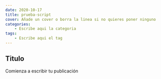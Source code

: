 ```yaml
---
date: 2020-10-17
title: prueba-script
cover: Añade un cover o borra la linea si no quieres poner ninguno
categories: 
    - Escribe aqui la categoria
tags:
    - Escribe aqui el tag
---
```



## Titulo

Comienza a escribir tu publicación

